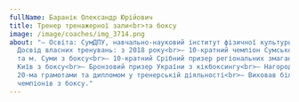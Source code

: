 ```yaml
---
fullName: Баранік Олександр Юрійович
title: Тренер тренажерної зали<br>та боксу
image: /image/coaches/img_3714.png
about: "– Освіта: СумДПУ, навчально-науковий інститут фізичної культури;<br>–
  Досвід власних тренувань: з 2018 року<br>– 10-кратний чемпіон Сумської області
  та м. Суми з боксу<br>– 10-кратний Срібний призер регіональних змагань та м.
  Київ з боксу<br>– Бронзовий призер України з кікбоксингу<br>– Нагороджений
  20-ма грамотами та дипломом у тренерській діяльності<br>– Виховав більше 10
  чемпіонів з боксу."
---
```

